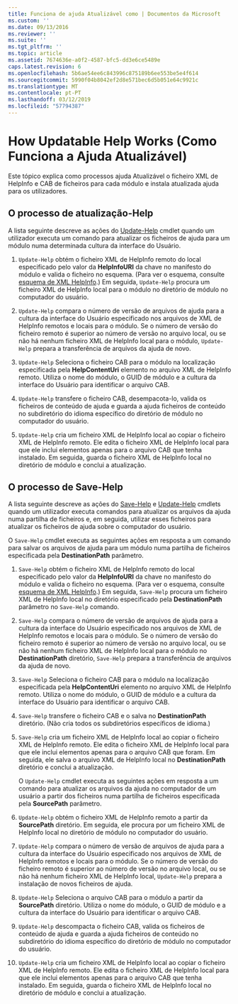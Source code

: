 ```yaml
---
title: Funciona de ajuda Atualizável como | Documentos da Microsoft
ms.custom: ''
ms.date: 09/13/2016
ms.reviewer: ''
ms.suite: ''
ms.tgt_pltfrm: ''
ms.topic: article
ms.assetid: 7674636e-a0f2-4587-bfc5-dd3e6ce5489e
caps.latest.revision: 6
ms.openlocfilehash: 5b6ae54ee6c843996c875189b6ee553be5e4f614
ms.sourcegitcommit: 5990f04b8042ef2d8e571bec6d5b051e64c9921c
ms.translationtype: MT
ms.contentlocale: pt-PT
ms.lasthandoff: 03/12/2019
ms.locfileid: "57794387"
---
```

# <a name="how-updatable-help-works"></a>How Updatable Help Works (Como Funciona a Ajuda Atualizável)

Este tópico explica como processos ajuda Atualizável o ficheiro XML de HelpInfo e CAB de ficheiros para cada módulo e instala atualizada ajuda para os utilizadores.

## <a name="the-update-help-process"></a>O processo de atualização-Help

A lista seguinte descreve as ações do [Update-Help](/powershell/module/Microsoft.PowerShell.Core/Update-Help) cmdlet quando um utilizador executa um comando para atualizar os ficheiros de ajuda para um módulo numa determinada cultura da interface do Usuário.

1. `Update-Help` obtém o ficheiro XML de HelpInfo remoto do local especificado pelo valor da **HelpInfoURI** da chave no manifesto do módulo e valida o ficheiro no esquema. (Para ver o esquema, consulte [esquema de XML HelpInfo](./helpinfo-xml-schema.md).) Em seguida, `Update-Help` procura um ficheiro XML de HelpInfo local para o módulo no diretório de módulo no computador do usuário.

2. `Update-Help` compara o número de versão de arquivos de ajuda para a cultura da interface do Usuário especificado nos arquivos de XML de HelpInfo remotos e locais para o módulo. Se o número de versão do ficheiro remoto é superior ao número de versão no arquivo local, ou se não há nenhum ficheiro XML de HelpInfo local para o módulo, `Update-Help` prepara a transferência de arquivos da ajuda de novo.

3. `Update-Help` Seleciona o ficheiro CAB para o módulo na localização especificada pela **HelpContentUri** elemento no arquivo XML de HelpInfo remoto. Utiliza o nome do módulo, o GUID de módulo e a cultura da interface do Usuário para identificar o arquivo CAB.

4. `Update-Help` transfere o ficheiro CAB, desempacota-lo, valida os ficheiros de conteúdo de ajuda e guarda a ajuda ficheiros de conteúdo no subdiretório do idioma específico do diretório de módulo no computador do usuário.

5. `Update-Help` cria um ficheiro XML de HelpInfo local ao copiar o ficheiro XML de HelpInfo remoto. Ele edita o ficheiro XML de HelpInfo local para que ele inclui elementos apenas para o arquivo CAB que tenha instalado. Em seguida, guarda o ficheiro XML de HelpInfo local no diretório de módulo e conclui a atualização.

## <a name="the-save-help-process"></a>O processo de Save-Help

A lista seguinte descreve as ações do [Save-Help](/powershell/module/Microsoft.PowerShell.Core/Save-Help) e [Update-Help](/powershell/module/Microsoft.PowerShell.Core/Update-Help) cmdlets quando um utilizador executa comandos para atualizar os arquivos da ajuda numa partilha de ficheiros e, em seguida, utilizar esses ficheiros para atualizar os ficheiros de ajuda sobre o computador do usuário.

O `Save-Help` cmdlet executa as seguintes ações em resposta a um comando para salvar os arquivos de ajuda para um módulo numa partilha de ficheiros especificada pela **DestinationPath** parâmetro.

1. `Save-Help` obtém o ficheiro XML de HelpInfo remoto do local especificado pelo valor da **HelpInfoURI** da chave no manifesto do módulo e valida o ficheiro no esquema. (Para ver o esquema, consulte [esquema de XML HelpInfo](./helpinfo-xml-schema.md).) Em seguida, `Save-Help` procura um ficheiro XML de HelpInfo local no diretório especificado pela **DestinationPath** parâmetro no `Save-Help` comando.

2. `Save-Help` compara o número de versão de arquivos de ajuda para a cultura da interface do Usuário especificado nos arquivos de XML de HelpInfo remotos e locais para o módulo. Se o número de versão do ficheiro remoto é superior ao número de versão no arquivo local, ou se não há nenhum ficheiro XML de HelpInfo local para o módulo no **DestinationPath** diretório, `Save-Help` prepara a transferência de arquivos da ajuda de novo.

3. `Save-Help` Seleciona o ficheiro CAB para o módulo na localização especificada pela **HelpContentUri** elemento no arquivo XML de HelpInfo remoto. Utiliza o nome do módulo, o GUID de módulo e a cultura da interface do Usuário para identificar o arquivo CAB.

4. `Save-Help` transfere o ficheiro CAB e o salva no **DestinationPath** diretório. (Não cria todos os subdiretórios específicos de idioma.)

5. `Save-Help` cria um ficheiro XML de HelpInfo local ao copiar o ficheiro XML de HelpInfo remoto. Ele edita o ficheiro XML de HelpInfo local para que ele inclui elementos apenas para o arquivo CAB que foram. Em seguida, ele salva o arquivo XML de HelpInfo local no **DestinationPath** diretório e conclui a atualização.

   O `Update-Help` cmdlet executa as seguintes ações em resposta a um comando para atualizar os arquivos da ajuda no computador de um usuário a partir dos ficheiros numa partilha de ficheiros especificada pela **SourcePath** parâmetro.

1. `Update-Help` obtém o ficheiro XML de HelpInfo remoto a partir da **SourcePath** diretório. Em seguida, ele procura por um ficheiro XML de HelpInfo local no diretório de módulo no computador do usuário.

2. `Update-Help` compara o número de versão de arquivos de ajuda para a cultura da interface do Usuário especificado nos arquivos de XML de HelpInfo remotos e locais para o módulo. Se o número de versão do ficheiro remoto é superior ao número de versão no arquivo local, ou se não há nenhum ficheiro XML de HelpInfo local, `Update-Help` prepara a instalação de novos ficheiros de ajuda.

3. `Update-Help` Seleciona o arquivo CAB para o módulo a partir da **SourcePath** diretório. Utiliza o nome do módulo, o GUID de módulo e a cultura da interface do Usuário para identificar o arquivo CAB.

4. `Update-Help` descompacta o ficheiro CAB, valida os ficheiros de conteúdo de ajuda e guarda a ajuda ficheiros de conteúdo no subdiretório do idioma específico do diretório de módulo no computador do usuário.

5. `Update-Help` cria um ficheiro XML de HelpInfo local ao copiar o ficheiro XML de HelpInfo remoto. Ele edita o ficheiro XML de HelpInfo local para que ele inclui elementos apenas para o arquivo CAB que tenha instalado. Em seguida, guarda o ficheiro XML de HelpInfo local no diretório de módulo e conclui a atualização.